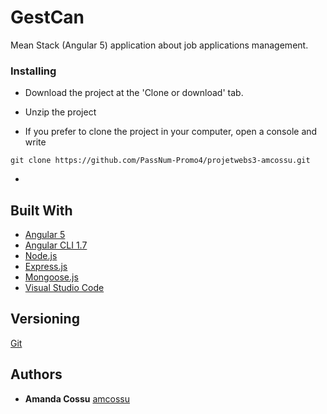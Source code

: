 # GestCan
Mean Stack (Angular 5) application about job applications management.

### Installing
- Download the project at the 'Clone or download' tab.

- Unzip the project

* If you prefer to clone the project in your computer, open a console and write
```
git clone https://github.com/PassNum-Promo4/projetwebs3-amcossu.git
```
-



## Built With

* [Angular 5](https://angular.io/) 
* [Angular CLI 1.7](https://www.npmjs.com/package/@angular/cli) 
* [Node.js](https://nodejs.org/en/) 
* [Express.js](http://expressjs.com/fr/) 
* [Mongoose.js](http://mongoosejs.com/) 
* [Visual Studio Code](https://code.visualstudio.com/) 


## Versioning

[Git](http://github.com/)


## Authors

* **Amanda Cossu** [amcossu](https://github.com/amcossu)
